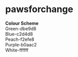 # pawsforchange

**Colour Scheme** <br>
Green-dbe9d8 <br>
Blue-c2d4d8 <br>
Peach-f2efe8 <br>
Purple-b0aac2 <br>
White-ffffff
